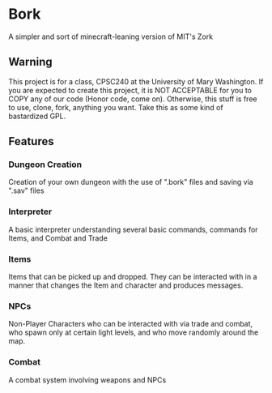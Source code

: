 # Bork
A simpler and sort of minecraft-leaning version of MIT's Zork
## Warning
This project is for a class, CPSC240 at the University of Mary Washington.  If you are expected to create this project, it is NOT ACCEPTABLE for you to COPY any of our code (Honor code, come on).  Otherwise, this stuff is free to use, clone, fork, anything you want. Take this as some kind of bastardized GPL.
## Features
### Dungeon Creation
Creation of your own dungeon with the use of ".bork" files and saving via ".sav" files
### Interpreter
A basic interpreter understanding several basic commands, commands for Items, and Combat and Trade
### Items
Items that can be picked up and dropped. They can be interacted with in a manner that changes the Item and character and produces messages.
### NPCs
Non-Player Characters who can be interacted with via trade and combat, who spawn only at certain light levels, and who move randomly around the map.
### Combat
A combat system involving weapons and NPCs
